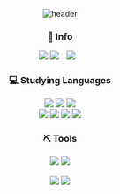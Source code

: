 <div align="center">

![header](https://capsule-render.vercel.app/api?type=Waving&text=JuyeonBae)
 
 </div>
 <div align="center">
<h3>🌱 Info</h3>
 <a href="https://github.com/juyeon-Bae" target="_blank"><img src="https://img.shields.io/badge/Github-000000?style=flat-square&logo=github&logoColor=white"></a>
<a href="https://www.instagram.com/ba.ezy/" target="_blank"><img src="https://img.shields.io/badge/Instagram-E4405F?style=flat-square&logo=Instagram&logoColor=white"/></a>
 

<a href="mailto:w2316@e-mirim.hs.kr">
    <img  src="https://img.shields.io/badge/Gmail-d14836?style=flat-square&logo=Gmail&logoColor=white&link=mailto:w2316@e-mirim.hs.kr"  style="height : auto; margin-left : 10px; margin-right : 10px;"/></a>
</div>

 
<h3 align="center">💻 Studying Languages</h3>
<div align="center">
     <img src="https://img.shields.io/badge/HTML5-E34F26?style=flat-square&logo=HTML5&logoColor=white"/></a>
    <img src="https://img.shields.io/badge/CSS3-1572B6?style=flat-square&logo=CSS3&logoColor=white"/></a>
    <img src="https://img.shields.io/badge/JavaScript-F7DF1E?style=flat-square&logo=JavaScript&logoColor=white"/></a> <br />
   <img src="https://img.shields.io/badge/Java-007396?style=flat-square&logo=Java&logoColor=white"/></a>
    <img src="https://img.shields.io/badge/C-A8B9CC?style=flat-square&logo=C&logoColor=white"/></a>
    <img src="https://img.shields.io/badge/Python-3766AB?style=flat-square&logo=Python&logoColor=white"/></a>
    <img src="https://img.shields.io/badge/Kotlin-7F52FF?style=flat-square&logo=kotlin&logoColor=FFFFFF"/></a>
  
</div>
 
 
<h3 align="center">⛏️ Tools</h3>
<div align="center">
<img src="https://img.shields.io/badge/Visual Studio Code-007ACC?style=flat-square&logo=Visual Studio Code&logoColor=FFFFFF"/> 
<img src="https://img.shields.io/badge/Eclipse IDE-2C2255?style=flat-square&logo=Eclipse IDE&logoColor=FFFFFF"/> 
<br><br>
 
<div align= "center"> <img src="https://github-readme-stats.vercel.app/api?username=juyeon-Bae&bg_color=180,00000000,00000000&title_color=000000&text_color=000000"/> <img src="https://github-readme-stats.vercel.app/api/top-langs/?username=juyeon-Bae&layout=compact&bg_color=180,00000000,00000000&title_color=000000&text_color=000000"/> </div> 
    </div>
